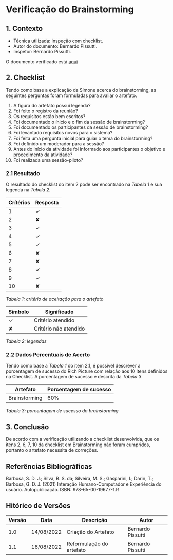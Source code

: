 # Verificação do Brainstorming

## 1. Contexto 

- Técnica utilizada: Inspeção com checklist.
- Autor do documento: Bernardo Pissutti.
- Inspetor: Bernardo Pissutti.

O documento verificado está <a href="https://requisitos-de-software.github.io/2022.1-Notion/#/elicitacao/tecnicas?id=_3-brainstorming">aqui</a>

## 2. Checklist

Tendo como base a explicação da Simone acerca do brainstorming, as seguintes perguntas foram formuladas para avaliar o artefato.

1. A figura do artefato possui legenda?
2. Foi feito o registro da reunião?
3. Os requisitos estão bem escritos?
4. Foi documentado o ínicio e o fim da sessão de brainstorming?
5. Foi documentado os participantes da sessão de brainstorming?
6. Foi levantado requisitos novos para o sistema?
7. Foi feita uma pergunta inícial para guiar o tema do brainstorming?
8. Foi definido um moderador para a sessão?
9. Antes do início da atividade foi informado aos participantes o objetivo e procedimento da atividade?
10. Foi realizada uma sessão-piloto?

### 2.1 Resultado

O resultado do checklist do item 2 pode ser encontrado na _Tabela 1_ e sua legenda na _Tabela 2_.

| Crítérios             | Resposta | 
|-----------------------|----------|
| 1                     | ✓        | 
| 2                     | ✘        |
| 3                     | ✓        |
| 4                     | ✓        |
| 5                     | ✓        |
| 6                     | ✘        |
| 7                     | ✘        |
| 8                     | ✓        |
| 9                     | ✓        |
| 10                    | ✘        |

_Tabela 1: critério de aceitação para o artefato_

| Simbolo | Significado           |
|---------|-----------------------|
| ✓       | Critério atendido     |
| ✘      | Critério não atendido |

_Tabela 2: legendas_


### 2.2 Dados Percentuais de Acerto

Tendo como base a _Tabela 1_ do item 2.1, é possível descrever a porcentagem de sucesso do Rich Picture com 
relação aos 10 itens definidos na Checklist. A porcentagem de sucesso é descrita da _Tabela 3_.

| Artefato      | Porcentagem de sucesso |
|---------------|------------------------|
| Brainstorming | 60%                    |

_Tabela 3: porcentagem de sucesso do brainstorming_

## 3. Conclusão

De acordo com a verificação utilizando a checklist desenvolvida, que os itens 2, 6, 7, 10 da checklist em Brainstorming
não foram cumpridos, portanto o artefato necessita de correções.

## Referências Bibliográficas 

Barbosa, S. D. J.; Silva, B. S. da; Silveira, M. S.; Gasparini, I.; Darin, T.; Barbosa, G. D. J. (2021) Interação Humano-Computador
e Experiência do usuário. Autopublicação. ISBN: 978-65-00-19677-1.R

## Hitórico de Versões

| Versão | Data       | Descrição                 | Autor               |
|--------|------------|---------------------------|---------------------|
| 1.0    | 14/08/2022 | Criação do Artefato       | Bernardo Pissutti   |
| 1.1    | 16/08/2022 | Reformulação do artefato  | Bernardo Pissutti   |